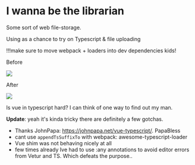 # I wanna be the librarian

Some sort of web file-storage.

Using as a chance to try on Typescript & file uploading

!!!make sure to move webpack + loaders into dev dependencies kids!

Before

![](http://snappyimages.nextwavesrl.netdna-cdn.com/img/914bdb9411d4e6966ff860d9c2fdff0b.png)

After

![](http://snappyimages.nextwavesrl.netdna-cdn.com/img/794b0ac7436b4ab9d373ed713e60c00c.png)

Is vue in typescript hard? I can think of one way to find out my man.

**Update**: yeah it's kinda tricky there are definitely a few gotchas.
- Thanks JohnPapa: https://johnpapa.net/vue-typescript/. PapaBless
- cant use `appendTsSuffixTo` with webpack: awesome-typescript-loader
- Vue shim was not behaving nicely at all
- few times already Ive had to use :any annotations to avoid editor errors from Vetur and TS. Which defeats the purpose..

